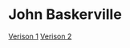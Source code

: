 # John Baskerville


[Verison 1](https://PhilipAPark.github.io/baskerville/index.html)
[Verison 2](https://PhilipAPark.github.io/baskerville/index-css.html)
